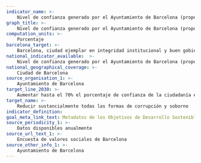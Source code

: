 ```yaml
---
indicator_name: >-
    Nivel de confianza generado por el Ayuntamiento de Barcelona (proporción de personas a las que el Ayuntamiento les inspira mucha o bastante confianza)
graph_title: >-
    Nivel de confianza generado por el Ayuntamiento de Barcelona (proporción de personas a las que el Ayuntamiento les inspira mucha o bastante confianza)
computation_units: >-
    Porcentaje
barcelona_target: >-
    Barcelona, ciudad ejemplar en integridad institucional y buen gobierno
national_indicator_available:  >-
    Nivel de confianza generado por el Ayuntamiento de Barcelona (proporción de personas a las que el Ayuntamiento les inspira mucha o bastante confianza)
national_geographical_coverage: >-
    Ciudad de Barcelona
source_organisation_1: >-
    Ayuntamiento de Barcelona
target_line_2030: >-
    Aumentar hasta el 70% el porcentaje de confianza de la ciudadanía en el Ayuntamiento
target_name: >-
    Reducir sustancialmente todas las formas de corrupción y soborno
indicator_definition:
goal_meta_link_text: Metadatos de los Objetivos de Desarrollo Sostenible de las Naciones Unidas (pdf 894kB)
source_periodicity_1: >-
    Datos disponibles anualmente
source_url_text_1: >-
    Encuesta de valores sociales de Barcelona
source_other_info_1: >-
    Ayuntamiento de Barcelona
---
```

